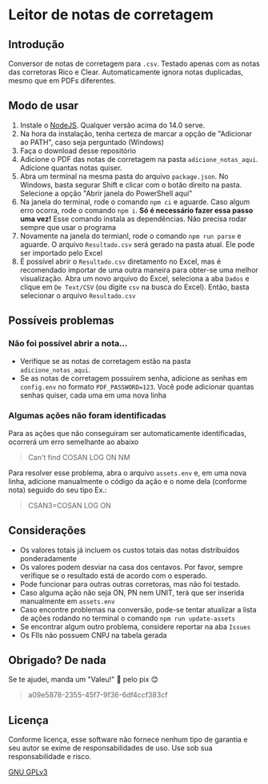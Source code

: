 # Leitor de notas de corretagem

## Introdução
Conversor de notas de corretagem para `.csv`. Testado apenas com as notas das corretoras Rico e Clear. Automaticamente ignora notas duplicadas, mesmo que em PDFs diferentes.

## Modo de usar
1. Instale o [NodeJS](https://nodejs.org/en/). Qualquer versão acima do 14.0 serve.
2. Na hora da instalação, tenha certeza de marcar a opção de "Adicionar ao PATH", caso seja perguntado (Windows)
3. Faça o download desse repositório
4. Adicione o PDF das notas de corretagem na pasta `adicione_notas_aqui`. Adicione quantas notas quiser.
5. Abra um terminal na mesma pasta do arquivo `package.json`. No Windows, basta segurar Shift e clicar com o botão direito na pasta. Selecione a opção "Abrir janela do PowerShell aqui"
6. Na janela do terminal, rode o comando `npm ci` e aguarde. Caso algum erro ocorra, rode o comando `npm i`. **Só é necessário fazer essa passo uma vez!** Esse comando instala as dependências. Não precisa rodar sempre que usar o programa
7. Novamente na janela do termianl, rode o comando `npm run parse` e aguarde. O arquivo `Resultado.csv` será gerado na pasta atual. Ele pode ser importado pelo Excel
8. É possível abrir o `Resultado.csv` diretamento no Excel, mas é recomendado importar de uma outra maneira para obter-se uma melhor visualização. Abra um novo arquivo do Excel, seleciona a aba `Dados` e clique em `De Text/CSV` (ou digite `csv` na busca do Excel). Então, basta selecionar o arquivo `Resultado.csv`

## Possíveis problemas
### Não foi possível abrir a nota...
* Verifique se as notas de corretagem estão na pasta `adicione_notas_aqui`.
* Se as notas de corretagem possuírem senha, adicione as senhas em `config.env` no formato `PDF_PASSWORD=123`. Você pode adicionar quantas senhas quiser, cada uma em uma nova linha

### Algumas ações não foram identificadas
Para as ações que não conseguiram ser automaticamente identificadas, ocorrerá um erro semelhante ao abaixo
> Can't find COSAN LOG ON NM

Para resolver esse problema, abra o arquivo `assets.env` e, em uma nova linha, adicione manualmente o código da ação e o nome dela (conforme nota) seguido do seu tipo
Ex.:
> CSAN3=COSAN LOG ON

## Considerações
* Os valores totais já incluem os custos totais das notas distribuídos ponderadamente
* Os valores podem desviar na casa dos centavos. Por favor, sempre verifique se o resultado está de acordo com o esperado.
* Pode funcionar para outras outras corretoras, mas não foi testado.
* Caso alguma ação não seja ON, PN nem UNIT, terá que ser inserida manualmente em `assets.env`
* Caso encontre problemas na conversão, pode-se tentar atualizar a lista de ações rodando no terminal o comando `npm run update-assets`
* Se encontrar algum outro problema, considere reportar na aba `Issues`
* Os FIIs não possuem CNPJ na tabela gerada

## Obrigado? De nada
Se te ajudei, manda um "Valeu!" 👋 pelo pix 😊
> a09e5878-2355-45f7-9f36-6df4ccf383cf

## Licença

Conforme licença, esse software não fornece nenhum tipo de garantia e seu autor se exime de responsabilidades de uso. Use sob sua responsabilidade e risco.

[GNU GPLv3](https://choosealicense.com/licenses/gpl-3.0/)
